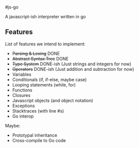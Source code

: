 #js-go

A javascript-ish interpreter written in go

## Features

List of features we intend to implement:

* ~~Parsing & Lexing~~ DONE
* ~~Abstract Syntax Tree~~ DONE
* ~~Type System~~ DONE-ish (Just strings and integers for now)
* ~~Operators~~ DONE-ish (Just addition and subtraction for now)
* Variables
* Conditionals (if, if-else, maybe case)
* Looping statements (while, for)
* Functions
* Closures
* Javascript objects (and object notation)
* Exceptions
* Stacktraces (with line #s)
* Go interop

Maybe:

* Prototypal inheritance
* Cross-compile to Go code
